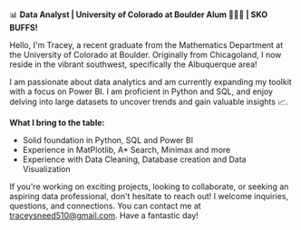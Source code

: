 📊 **Data Analyst | University of Colorado at Boulder Alum 🦬🦬🦬 | SKO BUFFS!**

Hello, I'm Tracey, a recent graduate from the Mathematics Department at the University of Colorado at Boulder. Originally from Chicagoland, I now reside in the vibrant southwest, specifically the Albuquerque area!

I am passionate about data analytics and am currently expanding my toolkit with a focus on Power BI. I am proficient in Python and SQL, and enjoy delving into large datasets to uncover trends and gain valuable insights 📈.

**What I bring to the table:**
- Solid foundation in Python, SQL and Power BI
- Experience in MatPlotlib, A* Search, Minimax and more
- Experience with Data Cleaning, Database creation and Data Visualization

If you're working on exciting projects, looking to collaborate, or seeking an aspiring data professional, don't hesitate to reach out! I welcome inquiries, questions, and connections. You can contact me at traceysneed510@gmail.com. Have a fantastic day!
